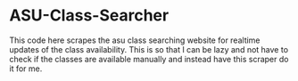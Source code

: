 # ASU-Class-Searcher
This code here scrapes the asu class searching website for realtime updates of the class availability. This is so that I can be lazy and not have to check if the classes are available manually and instead have this scraper do it for me.